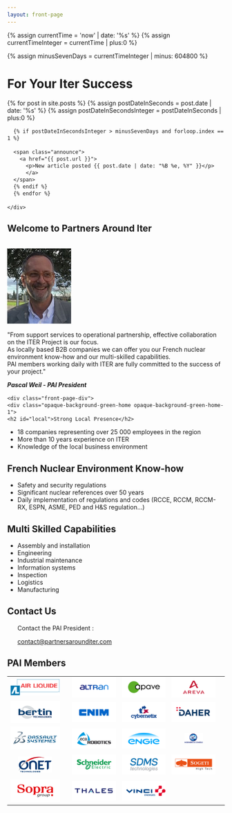```yaml
---
layout: front-page
---
```


 {% assign currentTime = 'now' | date: '%s' %}
  {% assign currentTimeInteger = currentTime | plus:0 %}

  {% assign minusSevenDays = currentTimeInteger | minus: 604800 %}

<!--<p id="jstime"></p>
  <script type="text/javascript">
  var d = new Date();
  var e = d.getTime();
  var p = "<p>" + e + "</p>"</script>
  <script type="text/javascript">
  document.getElementById("jstime").innerHTML = p;
  </script>
 
  <p>Current Time in seconds = {{ currentTime }}</p>

  <p>Current seconds - 7 days: {{'now' | date: "%s" | minus : 604800 | date: "%s" }}</p>
 
  <p>Variable value = {{ currentTime | minus: 604800 }} </p>

  <p>New variable = {{ minusSevenDays }}</p>-->

<div class="front-page-hero">
    <div class="front-page-welcome">
      <h1>For Your Iter Success</h1>
      {% for post in site.posts %}
      {% assign postDateInSeconds = post.date | date: '%s' %}
      {% assign postDateInSecondsInteger = postDateInSeconds | plus:0 %}

      {% if postDateInSecondsInteger > minusSevenDays and forloop.index == 1 %}

      <span class="announce">
        <a href="{{ post.url }}">
          <p>New article posted {{ post.date | date: "%B %e, %Y" }}</p>
          </a>
      </span>
      {% endif %}
      {% endfor %}

    </div>
</div>

<div class="container">
<section class="intro">
  <h2 class="slogan">Welcome to Partners Around Iter</h2>
  <br>
  <div class="president-photo"><img src="/assets/images/president.jpg" alt="Photo of PAI President"/></div>

  <div class="intro-text"><p>&quot;From support services to operational partnership, effective collaboration on the ITER Project is our focus.<br>As locally based B2B companies we can offer you our French nuclear environment know-how and our multi-skilled capabilities.<br>
PAI members working daily with ITER are fully committed to the success of your project.&quot;</p>
  <cite><strong>Pascal Weil - PAI President</strong></cite></div>
</section>

<section class="front-page-marketing">

    <div class="front-page-div">
    <div class="opaque-background-green-home opaque-background-green-home-1">
    <h2 id="local">Strong Local Presence</h2>
  </div>
    <ul>
      <li>18 companies representing over 25 000 employees in the region</li>
      <li>More than 10 years experience on ITER</li>
      <li>Knowledge of the local business environment</li>
    </ul>
  </div>
  <div class="front-page-div">
    <div class="opaque-background-green-home">
    <h2 id="nuclear">French Nuclear Environment Know-how</h2>
  </div>
    <ul>
      <li>Safety and security regulations</li>
      <li>Significant nuclear references over 50 years</li>
      <li>Daily implementation of regulations and codes (RCCE, RCCM, <emp>RCCM-RX</emp>, ESPN, <emp>ASME, PED and H&S regulation</emp>...)</li>
    </ul>
  </div>
  <div class="front-page-div front-page-div-3">
    <div class="opaque-background-green-home opaque-background-green-home-3">
      <h2 id="multiskilled">Multi Skilled Capabilities</h2>
    </div>
    <ul>
      <li>Assembly and installation</li>
      <li>Engineering</li>
      <li>Industrial maintenance</li>
      <li>Information systems</li>
      <li>Inspection</li>
      <li>Logistics</li>
      <li>Manufacturing</li>
    </ul>
  </div>
</section>

<section class="front-page-info">
  <div class="opaque-background-green-2">
    <h2>Contact Us</h2>
  </div>
  <div class="front-page-info-points">
    <ul>
    <p>Contact the PAI President :</p>
    <a href="mailto:contact@partnersarounditer.com">contact@partnersarounditer.com</a>
    <br>
  </ul>
  </div>
</section>

<section class="front-page-logos">
  <div class="opaque-background-green-2">
    <h2>PAI Members</h2>
  </div>
  <div class="front-page-info-points">
    <div class="table-inner">
      <table class="home-page-table">
        <tr>
          <td><a href="/partners/airliquide"><img src="assets/images/logos/air_liquide_small.png"></a><td>
            <td><a href="/partners/altran"><img src="assets/images/logos/altran_small.png"></a></td>
            <td><a href="/partners/apave"><img src="assets/images/logos/apave_small.png"></a></td>
            <td><a href="/partners/areva"><img src="assets/images/logos/areva_small.png"></a><td>
            </tr>
            <tr>
              <td><a href="/partners/bertin-technologies"><img src="assets/images/logos/bertin_technologies_small.png"></a><td>
                <td><a href="/partners/cnim"><img src="assets/images/logos/cnim_small.png"></a></td>
                <td><a href="/partners/cybernetix"><img src="assets/images/logos/cybernetix_small.png"></a></td>
                <td><a href="/partners/daher"><img src="assets/images/logos/daher_small.png"></a><td>
                </tr>
                <tr>
                  <td><a href="/partners/dassault-systemes"><img src="assets/images/logos/dassault_systemes_small.png"></a><td>
                    <td><a href="partners/eca-robotics"><img src="assets/images/logos/eca_robotics_small.png"></a></td>
                    <td><a href="/partners/engie"><img src="assets/images/logos/engie_small.png"></a></td>
                    <td><a href="/partners/ingenierie-et-conseils"><img src="assets/images/logos/ing_conseils_small.png"></a><td>
                    </tr>
                    <tr>
                      <td><a href="/partners/onet-technologies"><img src="assets/images/logos/onet_small.png"></a><td>
                        <td><a href="/partners/schneider-electric"><img src="assets/images/logos/schneider_electric_small.png"></a></td>
                        <td><a href="/partners/sdms"><img src="assets/images/logos/sdms_small.png"></a></td>
                        <td><a href="/partners/sogeti"><img src="assets/images/logos/sogeti_small.png"></a><td>
                        </tr>
                        <tr>
                          <td><a href="/partners/sopra"><img src="assets/images/logos/sopra_small.png"></a><td>
                            <td><a href="/partners/thales"><img src="assets/images/logos/thales_small.png"></a></td>
                            <td><a href="/partners/vinci-energies"><img src="assets/images/logos/vinci_energies_small.png"></a></td>
        